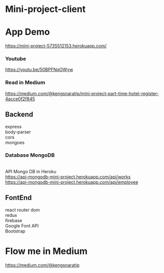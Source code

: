 # Mini-project-client
# App Demo
https://mini-project-5735512153.herokuapp.com/
### Youtube
https://youtu.be/50BPFNqOWyw 
### Read in Medium
https://medium.com/@kengsnaratip/mini-project-part-time-hotel-register-4acce0f2f845
## Backend
express </br>
body-parser </br>
cors </br>
mongoes </br>
### Database MongoDB
</br> API Mongo DB in Heroku </br>
https://api-mongodb-mini-project.herokuapp.com/api/works  </br>
https://api-mongodb-mini-project.herokuapp.com/api/employee </br>
## FontEnd
react router dom </br>
redux   </br>
firebase  </br>
Google Font API  </br>
 Bootstrap  </br>
# Flow me in Medium
https://medium.com/@kengsnaratip
